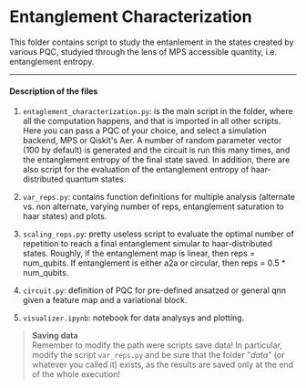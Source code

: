 # Entanglement Characterization  
 
 
This folder contains script to study the entanlement in the states created by various PQC, studyied through the lens of MPS accessible quantity, i.e. entanglement entropy.  

---

#### Description of the files
1. `entaglement_characterization.py`: is the main script in the folder, where all the computation happens, and that is imported in all other scripts. Here you can pass a PQC of your choice, and select a simulation backend, MPS or Qiskit's Aer. A number of random parameter vector (100 by default) is generated and the circuit is run this many times, and the entanglement entropy of the final state saved. In addition, there are also script for the evaluation of the entanglement entropy of haar-distributed quantum states. 

2. `var_reps.py`: contains function definitions for multiple analysis (alternate vs. non alternate, varying number of reps, entanglement saturation to haar states) and plots. 

3. `scaling_reps.py`: pretty useless script to evaluate the optimal number of repetition to reach a final entanglement simular to haar-distributed states. Roughly, if the entanglement map is linear, then reps = num_qubits. If entanglement is either a2a or circular, then reps = 0.5 * num_qubits.

4. `circuit.py`: definition of PQC for pre-defined ansatzed or general qnn given a feature map and a variational block. 

5. `visualizer.ipynb`: notebook for data analysys and plotting.

> **Saving data**  
Remember to modify the path were scripts save data! In particular, modify the script `var_reps.py` and be sure that the folder "*data*" (or whatever you called it) exists, as the results are saved only at the end of the whole execution!



